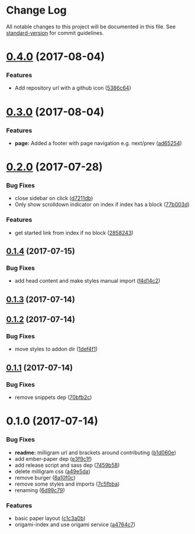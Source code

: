 # Change Log

All notable changes to this project will be documented in this file. See [standard-version](https://github.com/conventional-changelog/standard-version) for commit guidelines.

<a name="0.4.0"></a>
# [0.4.0](https://github.com/knownasilya/paper-origami/compare/v0.3.0...v0.4.0) (2017-08-04)


### Features

* Add repository url with a github icon ([5386c64](https://github.com/knownasilya/paper-origami/commit/5386c64))



<a name="0.3.0"></a>
# [0.3.0](https://github.com/knownasilya/paper-origami/compare/v0.2.0...v0.3.0) (2017-08-04)


### Features

* **page:** Added a footer with page navigation e.g. next/prev ([ad65254](https://github.com/knownasilya/paper-origami/commit/ad65254))



<a name="0.2.0"></a>
# [0.2.0](https://github.com/knownasilya/paper-origami/compare/v0.1.4...v0.2.0) (2017-07-28)


### Bug Fixes

* close sidebar on click ([d7211db](https://github.com/knownasilya/paper-origami/commit/d7211db))
* Only show scrolldown indicator on index if index has a block ([77b003d](https://github.com/knownasilya/paper-origami/commit/77b003d))


### Features

* get started link from index if no block ([2858243](https://github.com/knownasilya/paper-origami/commit/2858243))



<a name="0.1.4"></a>
## [0.1.4](https://github.com/knownasilya/paper-origami/compare/v0.1.3...v0.1.4) (2017-07-15)


### Bug Fixes

* add head content and make styles manual import ([f4d14c2](https://github.com/knownasilya/paper-origami/commit/f4d14c2))



<a name="0.1.3"></a>
## [0.1.3](https://github.com/knownasilya/paper-origami/compare/v0.1.2...v0.1.3) (2017-07-14)



<a name="0.1.2"></a>
## [0.1.2](https://github.com/knownasilya/paper-origami/compare/v0.1.1...v0.1.2) (2017-07-14)


### Bug Fixes

* move styles to addon dir ([1def4f1](https://github.com/knownasilya/paper-origami/commit/1def4f1))



<a name="0.1.1"></a>
## [0.1.1](https://github.com/knownasilya/paper-origami/compare/v0.1.0...v0.1.1) (2017-07-14)


### Bug Fixes

* remove snippets dep ([70bfb2c](https://github.com/knownasilya/paper-origami/commit/70bfb2c))



<a name="0.1.0"></a>
# 0.1.0 (2017-07-14)


### Bug Fixes

* **readme:** milligram url and brackets around contributing ([b1d060e](https://github.com/knownasilya/paper-origami/commit/b1d060e))
* add ember-paper dep ([e3f9c1f](https://github.com/knownasilya/paper-origami/commit/e3f9c1f))
* add release script and sass dep ([7459b58](https://github.com/knownasilya/paper-origami/commit/7459b58))
* delete milligram css ([a49e5da](https://github.com/knownasilya/paper-origami/commit/a49e5da))
* remove burger ([8a10f0c](https://github.com/knownasilya/paper-origami/commit/8a10f0c))
* remove some styles and imports ([7c5fbba](https://github.com/knownasilya/paper-origami/commit/7c5fbba))
* renaming ([6d99c79](https://github.com/knownasilya/paper-origami/commit/6d99c79))


### Features

* basic paper layout ([c1c3a0b](https://github.com/knownasilya/paper-origami/commit/c1c3a0b))
* origami-index and use origami service ([a4764c7](https://github.com/knownasilya/paper-origami/commit/a4764c7))
